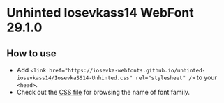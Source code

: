 # Unhinted Iosevkass14 WebFont 29.1.0

## How to use

- Add `<link href="https://iosevka-webfonts.github.io/unhinted-iosevkass14/IosevkaSS14-Unhinted.css" rel="stylesheet" />` to your `<head>`.
- Check out the [CSS file](./IosevkaSS14-Unhinted.css) for browsing the name of font family.
